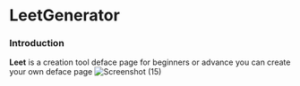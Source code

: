 # LeetGenerator
### Introduction
**Leet** is a creation tool deface page for beginners or advance you can create your own deface page
![Screenshot (15)](https://user-images.githubusercontent.com/100557534/159152655-62c225a8-02f8-4273-9e17-54fc6a0c8ffd.png)
